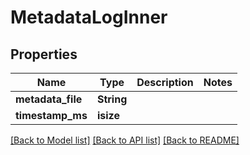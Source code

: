# MetadataLogInner

## Properties
Name | Type | Description | Notes
------------ | ------------- | ------------- | -------------
**metadata_file** | **String** |  | 
**timestamp_ms** | **isize** |  | 

[[Back to Model list]](../README.md#documentation-for-models) [[Back to API list]](../README.md#documentation-for-api-endpoints) [[Back to README]](../README.md)


